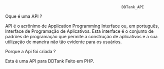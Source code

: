                                                         DDTank_API

Oque é uma API ?

API é o acrônimo de Application Programming Interface ou, em português, Interface de Programação de Aplicativos.
Esta interface é o conjunto de padrões de programação que permite a construção de aplicativos e a sua utilização de maneira não tão evidente para os usuários.

Porque a Api foi criada ?

Esta é uma API para DDTank Feito em PHP.
